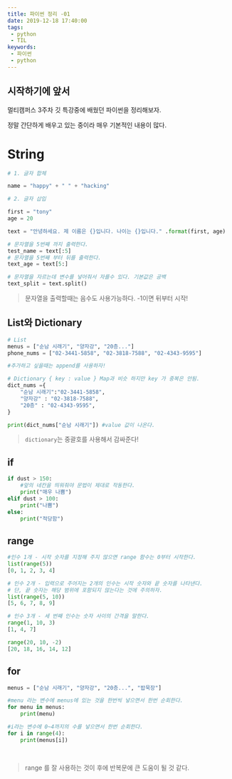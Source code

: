 ```yaml
---
title: 파이썬 정리 -01
date: 2019-12-18 17:40:00
tags:
 - python
 - TIL
keywords:
 - 파이썬
 - python
---
```


## 시작하기에 앞서

멀티캠퍼스 3주차 깃 특강중에 배웠던 파이썬을 정리해보자. 

정말 간단하게 배우고 있는 중이라 매우 기본적인 내용이 많다.



# String

```python
# 1. 글자 합체

name = "happy" + " " + "hacking"

# 2. 글자 삽입

first = "tony"
age = 20

text = "안녕하세요. 제 이름은 {}입니다. 나이는 {}입니다." .format(first, age)

# 문자열을 5번째 까지 출력한다.
test_name = text[:5]
# 문자열을 5번째 부터 뒤를 출력한다.
text_age = text[5:]

# 문자열을 자르는데 변수를 넣어줘서 자를수 있다. 기본값은 공백 
text_split = text.split()
```

> 문자열을 출력할때는 음수도 사용가능하다. -1이면 뒤부터 시작!



## List와 Dictionary

```python
# List
menus = ["순남 시래기", "양자강", "20층..."]
phone_nums = ["02-3441-5858", "02-3818-7588", "02-4343-9595"]

#추가하고 싶을때는 append를 사용하자!

# Dictionary { key : value } Map과 비슷 하지만 key 가 중복은 안됨.
dict_nums ={
    "순남 시래기":"02-3441-5858",
    "양자강" : "02-3818-7588",
    "20층" : "02-4343-9595",
}

print(dict_nums["순남 시래기"]) #value 값이 나온다.

```

> `dictionary`는 중괄호를 사용해서 감싸준다!



## if

```python
if dust > 150:
    #앞의 네칸을 띄워줘야 문법이 제대로 작동한다.
    print("매우 나쁨") 
elif dust > 100:
    print("나쁨")
else:
    print("적당함")
```



## range

```python
#인수 1개 - 시작 숫자를 지정해 주지 않으면 range 함수는 0부터 시작한다.
list(range(5))
[0, 1, 2, 3, 4]

# 인수 2개 - 입력으로 주어지는 2개의 인수는 시작 숫자와 끝 숫자를 나타낸다.
# 단, 끝 숫자는 해당 범위에 포함되지 않는다는 것에 주의하자.
list(range(5, 10))
[5, 6, 7, 8, 9]

# 인수 3개 - 세 번째 인수는 숫자 사이의 간격을 말한다.
range(1, 10, 3)
[1, 4, 7]

range(20, 10, -2)
[20, 18, 16, 14, 12]

```



## for

```python
menus = ["순남 시래기", "양자강", "20층...", "밥묵장"]

#menu 라는 변수에 menus에 있는 것을 한번씩 넣으면서 한번 순회한다.
for menu in menus:
    print(menu)

#i라는 변수에 0~4까지의 수를 넣으면서 한번 순회한다.
for i in range(4):
    print(menus[i])

    
```

> range 를 잘 사용하는 것이 후에 반복문에 큰 도움이 될 것 같다.